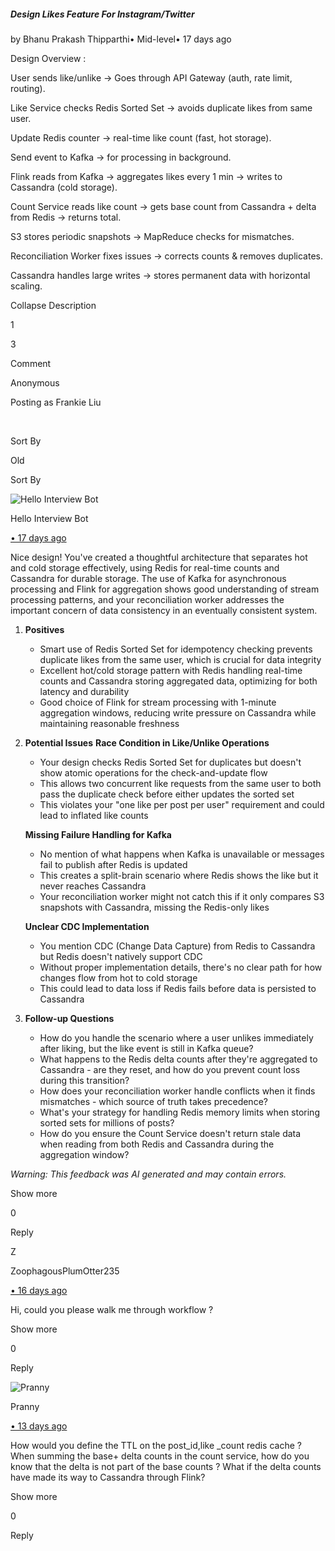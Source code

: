 ##### Design Likes Feature For Instagram/Twitter

by Bhanu Prakash Thipparthi• Mid-level• 17 days ago

Design Overview :

User sends like/unlike → Goes through API Gateway (auth, rate limit, routing).

Like Service checks Redis Sorted Set → avoids duplicate likes from same user.

Update Redis counter → real-time like count (fast, hot storage).

Send event to Kafka → for processing in background.

Flink reads from Kafka → aggregates likes every 1 min → writes to Cassandra (cold storage).

Count Service reads like count → gets base count from Cassandra + delta from Redis → returns total.

S3 stores periodic snapshots → MapReduce checks for mismatches.

Reconciliation Worker fixes issues → corrects counts & removes duplicates.

Cassandra handles large writes → stores permanent data with horizontal scaling.

Collapse Description

1

3

Comment

Anonymous

Posting as Frankie Liu

​

Sort By

Old

Sort By

![Hello Interview Bot](https://hellointerview-files.s3.us-west-2.amazonaws.com/public-media/hilogo.jpg)

Hello Interview Bot

[• 17 days ago](https://www.hellointerview.com/community/submissions/cme4nuu5z0anwad07be2e8d4a#comment-cme4nvj2f000lad3b44dklf9x)

Nice design! You've created a thoughtful architecture that separates hot and cold storage effectively, using Redis for real-time counts and Cassandra for durable storage. The use of Kafka for asynchronous processing and Flink for aggregation shows good understanding of stream processing patterns, and your reconciliation worker addresses the important concern of data consistency in an eventually consistent system.

1.  **Positives**
    
    -   Smart use of Redis Sorted Set for idempotency checking prevents duplicate likes from the same user, which is crucial for data integrity
    -   Excellent hot/cold storage pattern with Redis handling real-time counts and Cassandra storing aggregated data, optimizing for both latency and durability
    -   Good choice of Flink for stream processing with 1-minute aggregation windows, reducing write pressure on Cassandra while maintaining reasonable freshness
2.  **Potential Issues** **Race Condition in Like/Unlike Operations**
    
    -   Your design checks Redis Sorted Set for duplicates but doesn't show atomic operations for the check-and-update flow
    -   This allows two concurrent like requests from the same user to both pass the duplicate check before either updates the sorted set
    -   This violates your "one like per post per user" requirement and could lead to inflated like counts
    
    **Missing Failure Handling for Kafka**
    
    -   No mention of what happens when Kafka is unavailable or messages fail to publish after Redis is updated
    -   This creates a split-brain scenario where Redis shows the like but it never reaches Cassandra
    -   Your reconciliation worker might not catch this if it only compares S3 snapshots with Cassandra, missing the Redis-only likes
    
    **Unclear CDC Implementation**
    
    -   You mention CDC (Change Data Capture) from Redis to Cassandra but Redis doesn't natively support CDC
    -   Without proper implementation details, there's no clear path for how changes flow from hot to cold storage
    -   This could lead to data loss if Redis fails before data is persisted to Cassandra
3.  **Follow-up Questions**
    
    -   How do you handle the scenario where a user unlikes immediately after liking, but the like event is still in Kafka queue?
    -   What happens to the Redis delta counts after they're aggregated to Cassandra - are they reset, and how do you prevent count loss during this transition?
    -   How does your reconciliation worker handle conflicts when it finds mismatches - which source of truth takes precedence?
    -   What's your strategy for handling Redis memory limits when storing sorted sets for millions of posts?
    -   How do you ensure the Count Service doesn't return stale data when reading from both Redis and Cassandra during the aggregation window?

_Warning: This feedback was AI generated and may contain errors._

Show more

0

Reply

Z

ZoophagousPlumOtter235

[• 16 days ago](https://www.hellointerview.com/community/submissions/cme4nuu5z0anwad07be2e8d4a#comment-cme5awms40gdnad07yo7h5ucx)

Hi, could you please walk me through workflow ?

Show more

0

Reply

![Pranny](https://lh3.googleusercontent.com/a/ACg8ocKR7mU4GBFKx_Iml338CY2V0e1UtPvMVTTTllrbr0k4Xpxm=s96-c)

Pranny

[• 13 days ago](https://www.hellointerview.com/community/submissions/cme4nuu5z0anwad07be2e8d4a#comment-cmeaejmrw0185ad07n5g31ito)

How would you define the TTL on the post\_id,like \_count redis cache ? When summing the base+ delta counts in the count service, how do you know that the delta is not part of the base counts ? What if the delta counts have made its way to Cassandra through Flink?

Show more

0

Reply
